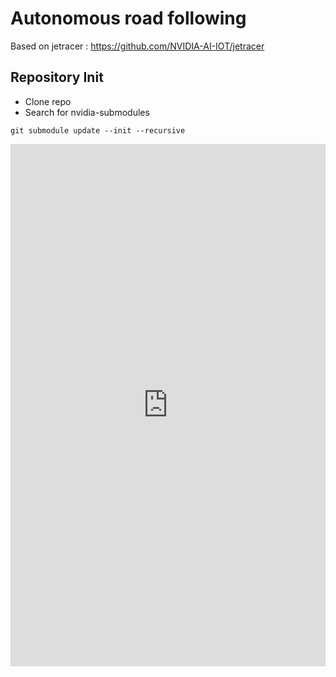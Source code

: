 # Autonomous road following

Based on jetracer : https://github.com/NVIDIA-AI-IOT/jetracer

## Repository Init

- Clone repo
- Search for nvidia-submodules 

```console
git submodule update --init --recursive
```

<iframe src="https://www.linkedin.com/embed/feed/update/urn:li:ugcPost:7078111828723027969" height="836" width="504" frameborder="0" allowfullscreen="" title="Embedded post"></iframe>


